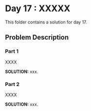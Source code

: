 # Day 17 : XXXXX

This folder contains a solution for day 17.

## Problem Description

### Part 1

XXXX


**SOLUTION:** xxx.

### Part 2

XXXX


**SOLUTION:** xxx.
